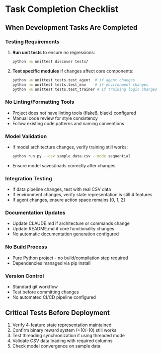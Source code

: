 # Task Completion Checklist

## When Development Tasks Are Completed

### Testing Requirements
1. **Run unit tests** to ensure no regressions:
   ```bash
   python -m unittest discover tests/
   ```

2. **Test specific modules** if changes affect core components:
   ```bash
   python -m unittest tests.test_agent  # if agent changes
   python -m unittest tests.test_env    # if environment changes
   python -m unittest tests.test_trainer # if training logic changes
   ```

### No Linting/Formatting Tools
- Project does not have linting tools (flake8, black) configured
- Manual code review for style consistency
- Follow existing code patterns and naming conventions

### Model Validation
- If model architecture changes, verify training still works:
  ```bash
  python run.py --csv sample_data.csv --mode sequential
  ```
- Ensure model saves/loads correctly after changes

### Integration Testing
- If data pipeline changes, test with real CSV data
- If environment changes, verify state representation is still 4 features
- If agent changes, ensure action space remains [0, 1, 2]

### Documentation Updates
- Update CLAUDE.md if architecture or commands change
- Update README.md if core functionality changes
- No automatic documentation generation configured

### No Build Process
- Pure Python project - no build/compilation step required
- Dependencies managed via pip install

### Version Control
- Standard git workflow
- Test before committing changes
- No automated CI/CD pipeline configured

## Critical Tests Before Deployment
1. Verify 4-feature state representation maintained
2. Confirm binary reward system (+10/-10) still works  
3. Test threading synchronization if using threaded mode
4. Validate CSV data loading with required columns
5. Check model convergence on sample data